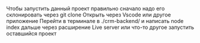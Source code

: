 Чтобы запустить данный проект правильно сначало надо его склонировать через git clone
Открыть через Vscode или другое приложение
Перейти в терминале в ./crm-backend/ и написать node index
дальше через расширение Live server или что-то другое запустить оставшийся проект
